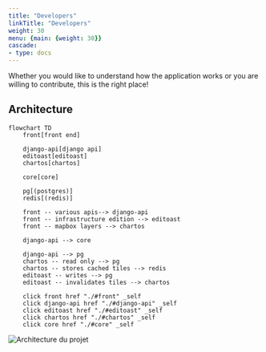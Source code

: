 ```yaml
---
title: "Developers"
linkTitle: "Developers"
weight: 30
menu: {main: {weight: 30}}
cascade:
- type: docs
---
```


Whether you would like to understand how the application works or you are willing to contribute, this is the right place!

## Architecture

```mermaid
flowchart TD
    front[front end]

    django-api[django api]
    editoast[editoast]
    chartos[chartos]

    core[core]

    pg[(postgres)]
    redis[(redis)]

    front -- various apis--> django-api
    front -- infrastructure edition --> editoast
    front -- mapbox layers --> chartos

    django-api --> core

    django-api --> pg
    chartos -- read only --> pg
    chartos -- stores cached tiles --> redis
    editoast -- writes --> pg
    editoast -- invalidates tiles --> chartos

    click front href "./#front" _self
    click django-api href "./#django-api" _self
    click editoast href "./#editoast" _self
    click chartos href "./#chartos" _self
    click core href "./#core" _self
```

![Architecture du projet](architecture.en.svg)